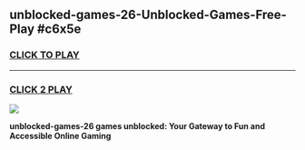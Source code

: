 
## unblocked-games-26-Unblocked-Games-Free-Play #c6x5e
<h3>
<a href="https://us.freeplayer.one?title=unblocked-games-26&ref=9M">CLICK TO PLAY</a></h3>
<hr>

<h3>
<a href="https://us.freeplayer.one?title=unblocked-games-26&ref=9M">CLICK 2 PLAY</a>
  
</h3>

<a href="https://us.freeplayer.one?title=unblocked-games-26&ref=9M"><img src="https://clearcache.store/games.png"></a>


**unblocked-games-26 games unblocked: Your Gateway to Fun and Accessible Online Gaming**
